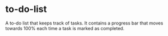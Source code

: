 # to-do-list
A to-do list that keeps track of tasks. It contains a progress bar that moves towards 100% each time a task is marked as completed.
